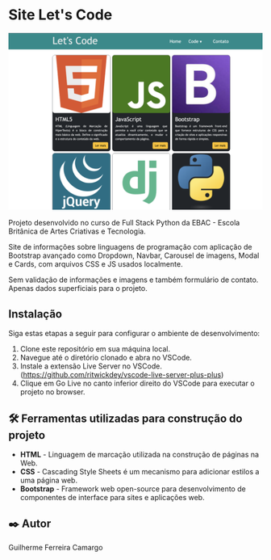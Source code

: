 # Site Let's Code

<img src="./assets/img/code.png">

Projeto desenvolvido no curso de Full Stack Python da EBAC - Escola Britânica de Artes Criativas e Tecnologia.

Site de informações sobre linguagens de programação com aplicação de Bootstrap avançado como Dropdown, Navbar,
Carousel de imagens, Modal e Cards, com arquivos CSS e JS usados localmente.

Sem validação de informações e imagens e também formulário de contato. Apenas dados superficiais para o projeto.

## Instalação

Siga estas etapas a seguir para configurar o ambiente de desenvolvimento:

1. Clone este repositório em sua máquina local.
2. Navegue até o diretório clonado e abra no VSCode.
3. Instale a extensão Live Server no VSCode. (https://github.com/ritwickdey/vscode-live-server-plus-plus)
4. Clique em Go Live no canto inferior direito do VSCode para executar o projeto no browser.

## 🛠️ Ferramentas utilizadas para construção do projeto

* **HTML** - Linguagem de marcação utilizada na construção de páginas na Web.
* **CSS** - Cascading Style Sheets é um mecanismo para adicionar estilos a uma página web.
* **Bootstrap** - Framework web open-source para desenvolvimento de componentes de interface para sites e aplicações web.

## ✒️ Autor

Guilherme Ferreira Camargo

